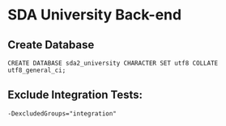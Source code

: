 # SDA University Back-end
## Create Database
``CREATE DATABASE sda2_university CHARACTER SET utf8 COLLATE utf8_general_ci;``
## Exclude Integration Tests:
``-DexcludedGroups="integration"``

